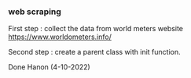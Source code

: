### web scraping 
First step : collect the data from world meters website  https://www.worldometers.info/

Second step : create a parent class with init function.

Done Hanon (4-10-2022)




